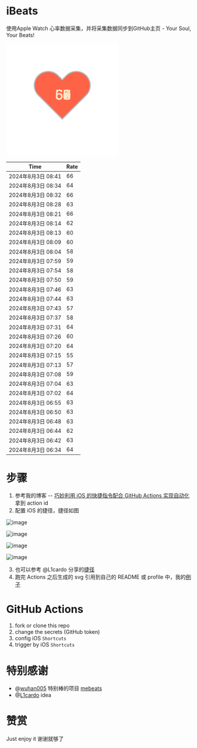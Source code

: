 # iBeats
使用Apple Watch 心率数据采集，并将采集数据同步到GitHub主页 - Your Soul, Your Beats!

![](./files/heart.svg)

<!--START_SECTION:my_heart_rate-->
| Time | Rate | 
 | ---- | ---- | 
| 2024年8月3日 08:41 | 66 |
| 2024年8月3日 08:34 | 64 |
| 2024年8月3日 08:32 | 66 |
| 2024年8月3日 08:28 | 63 |
| 2024年8月3日 08:21 | 66 |
| 2024年8月3日 08:14 | 62 |
| 2024年8月3日 08:13 | 60 |
| 2024年8月3日 08:09 | 60 |
| 2024年8月3日 08:04 | 58 |
| 2024年8月3日 07:59 | 59 |
| 2024年8月3日 07:54 | 58 |
| 2024年8月3日 07:50 | 59 |
| 2024年8月3日 07:46 | 63 |
| 2024年8月3日 07:44 | 63 |
| 2024年8月3日 07:43 | 57 |
| 2024年8月3日 07:37 | 58 |
| 2024年8月3日 07:31 | 64 |
| 2024年8月3日 07:26 | 60 |
| 2024年8月3日 07:20 | 64 |
| 2024年8月3日 07:15 | 55 |
| 2024年8月3日 07:13 | 57 |
| 2024年8月3日 07:08 | 59 |
| 2024年8月3日 07:04 | 63 |
| 2024年8月3日 07:02 | 64 |
| 2024年8月3日 06:55 | 63 |
| 2024年8月3日 06:50 | 63 |
| 2024年8月3日 06:48 | 63 |
| 2024年8月3日 06:44 | 62 |
| 2024年8月3日 06:42 | 63 |
| 2024年8月3日 06:34 | 64 |

<!--END_SECTION:my_heart_rate-->

# 步骤
1. 参考我的博客 -- [巧妙利用 iOS 的快捷指令配合 GitHub Actions 实现自动化](https://github.com/yihong0618/gitblog/issues/198) 拿到 action id
2. 配置 iOS 的捷径，捷径如图

![image](https://user-images.githubusercontent.com/15976103/122154218-0db0b480-ce97-11eb-93bb-5aec07c558dc.png)

![image](https://user-images.githubusercontent.com/15976103/122154236-186b4980-ce97-11eb-8e4b-70551a0391ae.png)

![image](https://user-images.githubusercontent.com/15976103/122154268-2d47dd00-ce97-11eb-902e-3acf292265a9.png)

![image](https://user-images.githubusercontent.com/15976103/122174055-fa144680-ceb4-11eb-9be2-3eb83cd516f7.png)

3. 也可以参考 @L1cardo 分享的[捷径](https://www.icloud.com/shortcuts/6ab6047b459c41ad822ad6b94b1c03d4)
4. 跑完 Actions 之后生成的 svg 引用到自己的 README 或 profile 中，我的[例子](https://github.com/yihong0618) 

# GitHub Actions

1. fork or clone this repo
2. change the secrets (GitHub token)
3. config iOS `Shortcuts` 
4. trigger by iOS `Shortcuts`

# 特别感谢
- @[wuhan005](https://github.com/wuhan005) 特别棒的项目 [mebeats](https://github.com/wuhan005/mebeats)
- @[L1cardo](https://github.com/L1cardo) idea

# 赞赏
Just enjoy it
谢谢就够了
